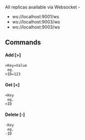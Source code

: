 All replicas available via Websocket -
- ws://localhost:9001/ws
- ws://localhost:9003/ws
- ws://localhost:9003/ws

## Commands
#### Add [>]
```text
>Key=Value
 eg.
>ID=123
```
#### Get [<]
```text
<Key
 eg.
<ID
```
#### Delete [-]
```text
-Key
 eg.
-ID
```